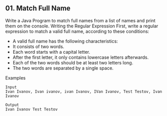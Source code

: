 ## 01. Match Full Name 

Write a Java Program to match full names from a list of names and print them on the console. Writing the Regular Expression First, write a regular expression to match a valid full name, according to these conditions:
- A valid full name has the following characteristics:
- It consists of two words.
- Each word starts with a capital letter.
- After the first letter, it only contains lowercase letters afterwards.
- Each of the two words should be at least two letters long.
- The two words are separated by a single space.

Examples
```
Input
Ivan Ivanov, Ivan ivanov, ivan Ivanov, IVan Ivanov, Test Testov, Ivan	Ivanov

Output
Ivan Ivanov Test Testov
```
